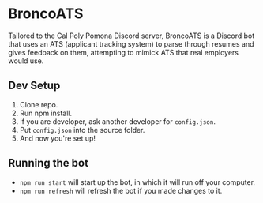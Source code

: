 # BroncoATS
Tailored to the Cal Poly Pomona Discord server, BroncoATS is a Discord bot that uses an ATS (applicant tracking system) to parse through resumes and gives feedback on them, attempting to mimick ATS that real employers would use.
## Dev Setup
1. Clone repo.
2. Run npm install.
3. If you are developer, ask another developer for `config.json`.
4. Put `config.json` into the source folder.
5. And now you're set up!
## Running the bot
- `npm run start` will start up the bot, in which it will run off your computer.
- `npm run refresh` will refresh the bot if you made changes to it.
